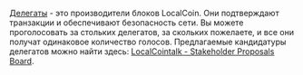 [Делегаты](introduction/witness) - это производители блоков LocalCoin. Они подтверждают транзакции и обеспечивают безопасность сети. Вы можете проголосовать за стольких делегатов, за скольких пожелаете, и все они получат одинаковое количество голосов. Предлагаемые кандидатуры делегатов можно найти здесь: [LocalCointalk - Stakeholder Proposals Board](https://localcointalk.org/index.php/board,75.0.html).
